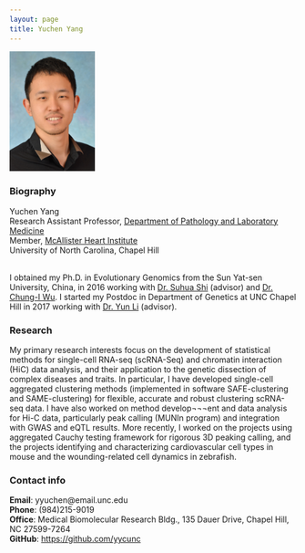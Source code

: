 ```yaml
---
layout: page
title: Yuchen Yang
---
```


<div class="container">
    <div class="row-fluid">
        <div class="span2">
        <a href="assets/Yuchen.jpg">
            <img src="assets/Yuchen.jpg" height="210" width="150" title="Yuchen Yang" alt="Yuchen Yang"/>
        </a>
        </div>
    </div>
</div>

### Biography

<div class="container">
    <div class="row-fluid">
            Yuchen Yang<br/>
            Research Assistant Professor, <a href="https://www.med.unc.edu/pathology/">Department of Pathology and Laboratory Medicine</a><br/>
            Member, <a href="https://www.med.unc.edu/mhi/">McAllister Heart Institute</a><br/>
            University of North Carolina, Chapel Hill <br/><br/>
    </div>
</div>

I obtained my Ph.D. in Evolutionary Genomics from the Sun Yat-sen University, China, in 2016 working with [Dr. Suhua Shi](http://evolution.sysu.edu.cn/Our_team.html) (advisor) and [Dr. Chung-I Wu](https://www.ee.nthu.edu.tw/bschen/files/Chung-I%20Wu%27s%20Home%20Page.htm). I started my Postdoc in Department of Genetics at UNC Chapel Hill in 2017 working with [Dr. Yun Li](https://www.med.unc.edu/genetics/directory/yun-li-phd/) (advisor).

### Research

My primary research interests focus on the development of statistical methods for single-cell RNA-seq (scRNA-Seq) and chromatin interaction (HiC) data analysis, and their application to the genetic dissection of complex diseases and traits. In particular, I have developed single-cell aggregated clustering methods (implemented in software SAFE-clustering and SAME-clustering) for flexible, accurate and robust clustering scRNA-seq data. I have also worked on method develop¬¬¬ent and data analysis for Hi-C data, particularly peak calling (MUNIn program) and integration with GWAS and eQTL results. More recently, I worked on the projects using aggregated Cauchy testing framework for rigorous 3D peaking calling, and the projects identifying and characterizing cardiovascular cell types in mouse and the wounding-related cell dynamics in zebrafish.

### Contact info

<div class="container">
    <div class="row-fluid">
            <b>Email</b>: yyuchen@email.unc.edu<br/>
            <b>Phone</b>: (984)215-9019<br/>
            <b>Office</b>: Medical Biomolecular Research Bldg., 135 Dauer Drive, Chapel Hill, NC 27599-7264<br/>
            <b>GitHub</b>: <a href="https://github.com/yycunc">https://github.com/yycunc</a><br/>
    </div>
</div>
